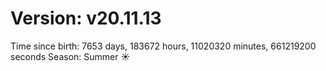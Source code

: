 # Version: v20.11.13
Time since birth: 7653 days, 183672 hours, 11020320 minutes, 661219200 seconds
Season: Summer ☀️
